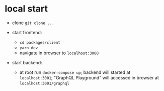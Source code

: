 
# local start
* clone `git clone ...`

* start frontend:
    * `cd packages/client`
    * `yarn dev`
    * navigate in browser to `localhost:3000`

* start backend:
    * at root run `docker-compose up`; backend will started at `localhost:3001`; "GraphQL Playground" will accessed in browser  at `localhost:3001/graphql`


